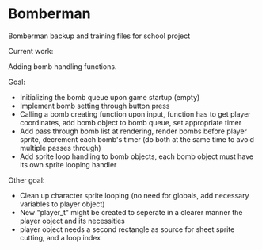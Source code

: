 # Bomberman
Bomberman backup and training files for school project

Current work:

Adding bomb handling functions.

Goal:

- Initializing the bomb queue upon game startup (empty)<br>
- Implement bomb setting through button press<br>
- Calling a bomb creating function upon input, function has to get player coordinates, add bomb object to bomb queue, set appropriate timer<br>
- Add pass through bomb list at rendering, render bombs before player sprite, decrement each bomb's timer (do both at the same time to avoid multiple passes through)<br>
- Add sprite loop handling to bomb objects, each bomb object must have its own sprite looping handler<br>

Other goal:

- Clean up character sprite looping (no need for globals, add necessary variables to player object)<br>
- New "player_t" might be created to seperate in a clearer manner the player object and its necessities<br>
- player object needs a second rectangle as source for sheet sprite cutting, and a loop index<br>